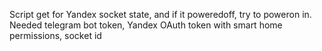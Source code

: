 Script get for Yandex socket state, and if it poweredoff, try to poweron in. Needed telegram bot token, Yandex OAuth token with smart home permissions, socket id
